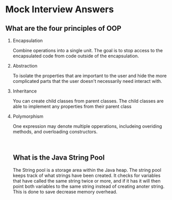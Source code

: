 # Mock Interview Answers
## What are the four principles of OOP
1. Encapsulation <br>
  
  
      Combine operations into a single unit. The goal is to stop access to the encapsulated code from code outside of the encapsulation.
  
  
2. Abstraction <br>
  
  
      To isolate the properties that are important to the user and hide the more complicated parts that the user doesn't necessarily need interact with.
  
  
3. Inheritance<br>
   
   
   You can create child classes from parent classes. The child classes are able to implement any properties from their parent class
   
   
4. Polymorphism <br>
    
    
    One expression may denote multiple opperations, includeing overiding methods, and overloading constructors.
    
   <br>
    
    
    
   ## What is the Java String Pool
   
   
   The String pool is a storage area within the Java heap. The string pool keeps track of what strings have been created. It checks for variables that have called the same string twice or more, and if
   it has it will then point both variables to the same string instead of creating anoter string. This is done to save decrease memory overhead. 
